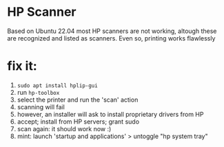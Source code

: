 # HP Scanner

Based on Ubuntu 22.04 most HP scanners are not working, altough these are recognized and listed as scanners. 
Even so, printing works flawlessly

# fix it:

1. `sudo apt install hplip-gui`
1. run `hp-toolbox`
1. select the printer and run the 'scan' action
1. scanning will fail
1. however, an installer will ask to install proprietary drivers from HP
1. accept; install from HP servers; grant sudo
1. scan again: it should work now :)
1. mint: launch 'startup and applications' > untoggle "hp system tray"
